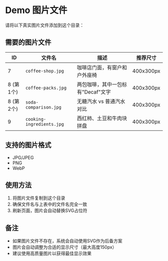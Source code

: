 # Demo 图片文件

请将以下真实图片文件添加到这个目录：

## 需要的图片文件

| ID | 文件名 | 描述 | 推荐尺寸 |
|----|--------|------|----------|
| 7 | `coffee-shop.jpg` | 咖啡店门面，有窗户和户外座椅 | 400x300px |
| 8 (第1个) | `coffee-packs.jpg` | 两包咖啡，其中一包标有"Decaf"文字 | 400x300px |
| 8 (第2个) | `soda-comparison.jpg` | 无糖汽水 vs 普通汽水对比 | 400x300px |
| 9 | `cooking-ingredients.jpg` | 西红柿、土豆和牛肉块拼盘 | 400x300px |

## 支持的图片格式
- JPG/JPEG
- PNG
- WebP

## 使用方法
1. 将图片文件复制到这个目录
2. 确保文件名与上表中的文件名完全一致
3. 刷新页面，图片会自动替换SVG占位符

## 备注
- 如果图片文件不存在，系统会自动使用SVG作为后备方案
- 图片会自动调整为合适的显示尺寸（最大高度150px）
- 建议使用高质量图片以获得最佳显示效果
